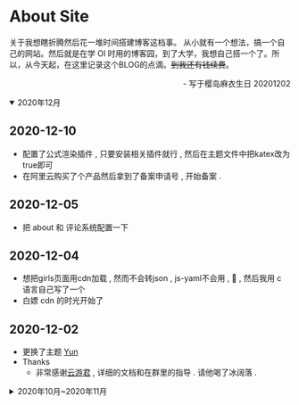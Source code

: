
# About Site

关于我想瞎折腾然后花一堆时间搭建博客这档事。
从小就有一个想法，搞一个自己的网站。然后就是在学 OI 时用的博客园，到了大学，我想自己搭一个了。所以，从今天起，在这里记录这个BLOG的点滴。~~到我还有钱续费~~。

<p align="right"> - 写于樱岛麻衣生日  20201202 </p>

<!-- more -->

<details open>
    <summary>2020年12月</summary>

## 2020-12-10
- 配置了公式渲染插件 , 只要安装相关插件就行 , 然后在主题文件中把katex改为true即可
- 在阿里云购买了个产品然后拿到了备案申请号 , 开始备案 .

## 2020-12-05

- 把 about 和 评论系统配置一下

## 2020-12-04

- 想把girls页面用cdn加载 , 然而不会转json , js-yaml不会用 , 🙈 , 然后我用 c 语言自己写了一个
- 白嫖 cdn 的时光开始了

## 2020-12-02

- 更换了主题 [Yun](https://yun.yunyoujun.cn/) 
- Thanks
    - 非常感谢[云游君](https://www.yunyoujun.cn/) , 详细的文档和在群里的指导 . 请他喝了冰阔落 .
</details>

<details>
    <summary>2020年10月~2020年11月</summary>
    
# 建站
## 2020-11-30

- 使用公式块的渲染插件 mathjax ~~(怕我忘了)~~

    参考资料 : https://blog.csdn.net/u014630987/article/details/78670258 ( 因为更换主题,重新更换了公式渲染插件 , 这个用于还原之前的设置)

## 2020-10-31 新域名
- 购买了域名 inzamz.top , 首年9元.

## 2020-10-08 建站和Diaspora

- 这几天就开始折腾各种有趣的东西 ,感觉让生活充实一点. ~~(想摸鱼就直说)~~ 迫于学业压力，期中考迫近，摸鱼就要结束了。

<img src="https://p.130014.xyz/2020/10/28/4BF41291-A22D-4F66-BB7C-88181293B74D.jpg" div align="center" alt="当代大学生现状" style="zoom:25%;"  />    

- Thanks
    -  在 [思否](segmentfault.com) 上的 [博文](https://segmentfault.com/a/1190000017986794) 给了我很多帮助，让我迅速搭建起了这个Blog。
    -  感谢他让我的 Chtholly 找到家。  ~~没有他的看板娘，我估计不会折腾这东西。~~ （我永远喜欢珂朵莉）
    - 还有 Blog 主题的作者 [@LoeiFy](https://github.com/LoeiFy) 以及移植到 [Hexo](https://hexo.io/) 上的 [@Fechin Li](https://github.com/Fechin)

</details>
